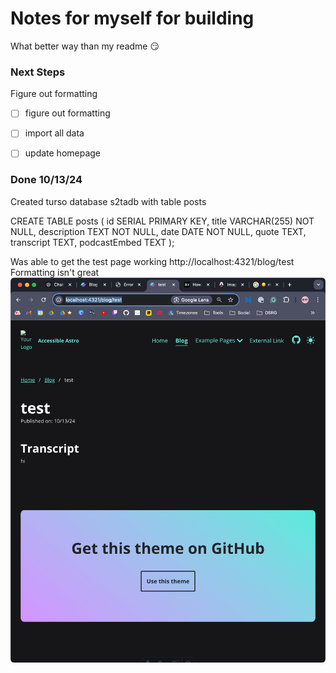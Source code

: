 # Notes for myself for building
What better way than my readme 😏

### Next Steps

Figure out formatting

- [ ] figure out formatting
- [ ] import all data
- [ ] update homepage


### Done 10/13/24

Created turso database s2tadb with table posts

CREATE TABLE posts (
    id SERIAL PRIMARY KEY,
    title VARCHAR(255) NOT NULL,
    description TEXT NOT NULL,
    date DATE NOT NULL,
    quote TEXT,
    transcript TEXT,
    podcastEmbed TEXT
);

Was able to get the test page working http://localhost:4321/blog/test
Formatting isn't great
![alt text](image.png)